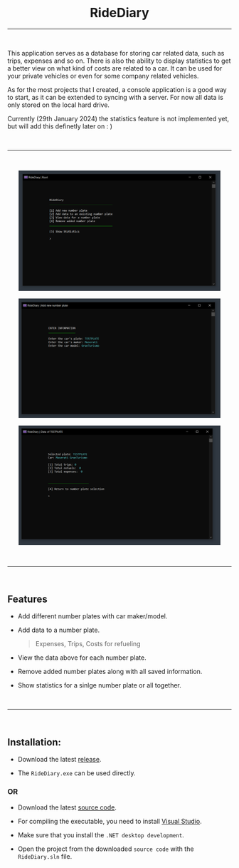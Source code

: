 <br>

<h1 align="center">
  RideDiary
</h1>

---

<br>

This application serves as a database for storing car related data,
such as trips, expenses and so on. There is also the ability to display
statistics to get a better view on what kind of costs are related
to a car. It can be used for your private vehicles or even
for some company related vehicles.

As for the most projects that I created, a console application is a good
way to start, as it can be extended to syncing with a server. For now all data is only stored on
the local hard drive.

Currently (29th January 2024) the statistics feature is not implemented yet, but will add this
definetly later on : )

<br>

---

<br>

<p align="center">
    <img style='height: 90%; width: 90%;' alt="RootMenu" src="readme-files/RootMenu.PNG"/>
</p>

<p align="center">
    <img style='height: 90%; width: 90%;' alt="AddPlate" src="readme-files/AddPlate.PNG"/>
</p>

<p align="center">
    <img style='height: 90%; width: 90%;' alt="DisplayPlateData" src="readme-files/DisplayPlateData.PNG"/>
</p>

<br>

---

<br>

## Features

- Add different number plates with car maker/model.

- Add data to a number plate.
    > Expenses, Trips, Costs for refueling 

- View the data above for each number plate.

- Remove added number plates along with all saved information.

- Show statistics for a sinlge number plate or all together.

<br>

---

<br>

## Installation:

- Download the latest [release](https://github.com/mLoDar/RideDiary/releases/).

- The `RideDiary.exe` can be used directly.

### OR

- Download the latest [source code](https://github.com/mLoDar/RideDiary/releases/).

- For compiling the executable, you need to install [Visual Studio](https://visualstudio.microsoft.com/downloads/).

- Make sure that you install the `.NET desktop development`.

- Open the project from the downloaded `source code` with the `RideDiary.sln` file.